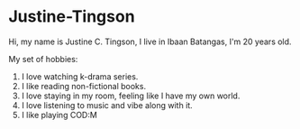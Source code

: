 # Justine-Tingson
Hi, my name is Justine C. Tingson, I live in Ibaan Batangas, I'm 20 years old.

My set of hobbies:
1. I love watching k-drama series.
2. I like reading non-fictional books.
3. I love staying in my room, feeling like I have my own world.
4. I love listening to music and vibe along with it.
5. I like playing COD:M
